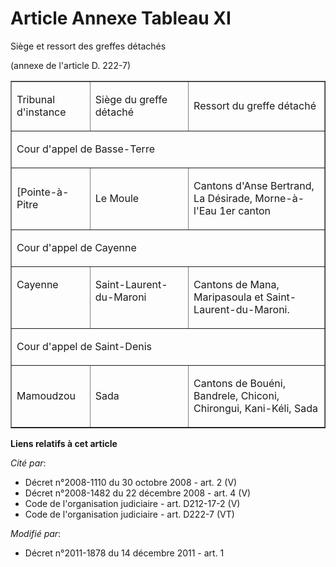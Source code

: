 # Article Annexe Tableau XI

Siège et ressort des greffes détachés

(annexe de l'article D. 222-7)

<table border="1" cellpadding="0" align="center" cellspacing="0" width="718">
  <tbody>
    <tr>
      <td width="129">

Tribunal d'instance 

</td>
      <td width="240">

Siège du greffe détaché 

</td>
      <td width="349">

Ressort du greffe détaché 

</td>
    </tr>
    <tr>
      <td width="718" colspan="3">

Cour d'appel de Basse-Terre 

</td>
    </tr>
    <tr>
      <td width="129">

[Pointe-à-Pitre 

</td>
      <td width="240">

Le Moule 

</td>
      <td width="349">

Cantons d'Anse Bertrand, La Désirade, Morne-à-l'Eau 1er canton 

</td>
    </tr>
    <tr>
      <td width="718" colspan="3">

Cour d'appel de Cayenne 

</td>
    </tr>
    <tr>
      <td valign="top" width="129">

Cayenne 

</td>
      <td valign="top" width="240">

Saint-Laurent-du-Maroni 

</td>
      <td valign="top" width="349">

Cantons de Mana, Maripasoula et Saint-Laurent-du-Maroni. 

</td>
    </tr>
    <tr>
      <td colspan="3">

Cour d'appel de Saint-Denis 

</td>
    </tr>
    <tr>
      <td width="129">

Mamoudzou 

</td>
      <td width="240">

Sada 

</td>
      <td width="349">

Cantons de Bouéni, Bandrele, Chiconi, Chirongui, Kani-Kéli, Sada 

</td>
    </tr>
  </tbody>
</table>

**Liens relatifs à cet article**

_Cité par_:

  - Décret n°2008-1110 du 30 octobre 2008 - art. 2 (V)
  - Décret n°2008-1482 du 22 décembre 2008 - art. 4 (V)
  - Code de l'organisation judiciaire - art. D212-17-2 (V)
  - Code de l'organisation judiciaire - art. D222-7 (VT)

_Modifié par_:

  - Décret n°2011-1878 du 14 décembre 2011 - art. 1
